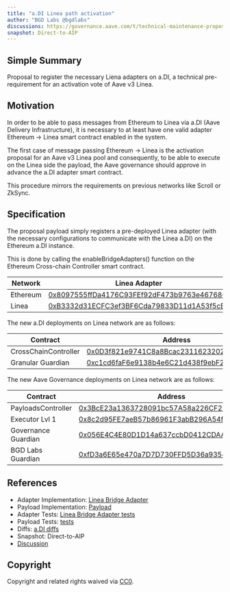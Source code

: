 ```yaml
---
title: "a.DI Linea path activation"
author: "BGD Labs @bgdlabs"
discussions: https://governance.aave.com/t/technical-maintenance-proposals/15274/56
snapshot: Direct-to-AIP
---
```


## Simple Summary

Proposal to register the necessary Liena adapters on a.DI, a technical pre-requirement for an activation vote of Aave v3 Linea.

## Motivation

In order to be able to pass messages from Ethereum to Linea via a.DI (Aave Delivery Infrastructure), it is necessary to at least have one valid adapter Ethereum → Linea smart contract enabled in the system.

The first case of message passing Ethereum → Linea is the activation proposal for an Aave v3 Linea pool and consequently, to be able to execute on the Linea side the payload, the Aave governance should approve in advance the a.DI adapter smart contract.

This procedure mirrors the requirements on previous networks like Scroll or ZkSync.

## Specification

The proposal payload simply registers a pre-deployed Linea adapter (with the necessary configurations to communicate with the Linea a.DI) on the Ethereum a.DI instance.

This is done by calling the enableBridgeAdapters() function on the Ethereum Cross-chain Controller smart contract.

| Network  | Linea Adapter                                                                                                            |
| -------- | ------------------------------------------------------------------------------------------------------------------------ |
| Ethereum | [0x8097555ffDa4176C93FEf92dF473b9763e467686](https://etherscan.io/address/0x8097555ffDa4176C93FEf92dF473b9763e467686)    |
| Linea    | [0xB3332d31ECFC3ef3BF6Cda79833D11d1A53f5cE6](https://lineascan.build/address/0xB3332d31ECFC3ef3BF6Cda79833D11d1A53f5cE6) |

The new a.DI deployments on Linea network are as follows:

| Contract             | Address                                                                                                                  |
| -------------------- | ------------------------------------------------------------------------------------------------------------------------ |
| CrossChainController | [0x0D3f821e9741C8a8Bcac231162320251Db0cdf52](https://lineascan.build/address/0x0D3f821e9741C8a8Bcac231162320251Db0cdf52) |
| Granular Guardian    | [0xc1cd6faF6e9138b4e6C21d438f9ebF2bd6F6cA16](https://lineascan.build/address/0xc1cd6faF6e9138b4e6C21d438f9ebF2bd6F6cA16) |

The new Aave Governance deployments on Linea network are as follows:

| Contract            | Address                                                                                                                  |
| ------------------- | ------------------------------------------------------------------------------------------------------------------------ |
| PayloadsController  | [0x3BcE23a1363728091bc57A58a226CF2940C2e074](https://lineascan.build/address/0x3BcE23a1363728091bc57A58a226CF2940C2e074) |
| Executor Lvl 1      | [0x8c2d95FE7aeB57b86961F3abB296A54f0ADb7F88](https://lineascan.build/address/0x8c2d95FE7aeB57b86961F3abB296A54f0ADb7F88) |
| Governance Guardian | [0x056E4C4E80D1D14a637ccbD0412CDAAEc5B51F4E](https://lineascan.build/address/0x056E4C4E80D1D14a637ccbD0412CDAAEc5B51F4E) |
| BGD Labs Guardian   | [0xfD3a6E65e470a7D7D730FFD5D36a9354E8F9F4Ea](https://lineascan.build/address/0xfD3a6E65e470a7D7D730FFD5D36a9354E8F9F4Ea) |

## References

- Adapter Implementation: [Linea Bridge Adapter](https://github.com/bgd-labs/aave-delivery-infrastructure/blob/239475f03956173abb5e09df31ed748f996c5944/src/contracts/adapters/linea/LineaAdapter.sol)
- Payload Implementation: [Payload](https://github.com/bgd-labs/adi-deploy/blob/e75bde29ab3824fd7533d111651c8c108010723b/scripts/payloads/adapters/ethereum/Ethereum_Activate_Lina_Bridge_Adapter_Payload.s.sol)
- Adapter Tests: [Linea Bridge Adapter tests](https://github.com/bgd-labs/aave-delivery-infrastructure/blob/239475f03956173abb5e09df31ed748f996c5944/tests/adapters/LineaAdapter.t.sol)
- Payload Tests: [tests](https://github.com/bgd-labs/adi-deploy/blob/e75bde29ab3824fd7533d111651c8c108010723b/tests/payloads/ethereum/AddLineaPathTest.t.sol)
- Diffs: [a.DI diffs](https://github.com/bgd-labs/adi-deploy/commit/bf1b830150ec38138d6ffb39d287bc889054c65f#diff-7918ccb77189a37fc1206fa85d2b01945dc79e5f5224c8850018da970c556756)
- Snapshot: Direct-to-AIP
- [Discussion](https://governance.aave.com/t/technical-maintenance-proposals/15274/56)

## Copyright

Copyright and related rights waived via [CC0](https://creativecommons.org/publicdomain/zero/1.0/).
